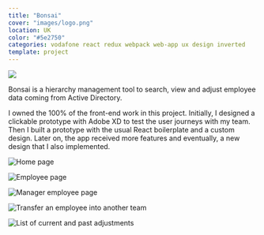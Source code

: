 ```yaml
---
title: "Bonsai"
cover: "images/logo.png"
location: UK
color: "#5e2750"
categories: vodafone react redux webpack web-app ux design inverted
template: project
---
```


![](/work/bonsai/images/1.jpg)

Bonsai is a hierarchy management tool to search, view and adjust employee data coming from Active Directory.

I owned the 100% of the front-end work in this project. Initially, I designed a clickable prototype with Adobe XD to test the user journeys with my team. Then I built a prototype with the usual React boilerplate and a custom design. Later on, the app received more features and eventually, a new design that I also implemented.

![](/work/bonsai/images/2.jpg "Home page")

![](/work/bonsai/images/3.jpg "Employee page")

![](/work/bonsai/images/4.jpg "Manager employee page")

![](/work/bonsai/images/5.jpg "Transfer an employee into another team")

![](/work/bonsai/images/6.jpg "List of current and past adjustments")
